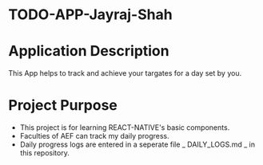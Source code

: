 # TODO-APP-Jayraj-Shah

# Application Description

This App helps to track and achieve your targates for a day set by you.

# Project Purpose

- This project is for learning REACT-NATIVE's basic components.
- Faculties of AEF can track my daily progress.
- Daily progress logs are entered in a seperate file _ DAILY_LOGS.md _ in this repository.
